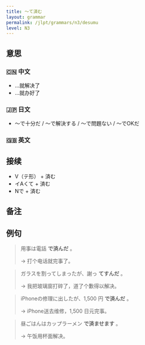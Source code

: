 ```yaml
---
title: 〜て済む
layout: grammar
permalink: /jlpt/grammars/n3/desumu
level: N3
---
```


## 意思

### 🇨🇳 中文

- …就解决了
- …就办好了

### 🇯🇵 日文

- 〜で十分だ / 〜で解決する / 〜で問題ない / 〜でOKだ

### 🇬🇧 英文


## 接续

- V（テ形） + 済む
- イAくて + 済む
- Nで + 済む

## 备注


## 例句

> 用事は電話 **で済んだ** 。
>
> → 打个电话就完事了。

> ガラスを割ってしまったが、謝っ **てすんだ** 。
>
> → 我把玻璃窗打碎了，道了个歉得以解决。

> iPhoneの修理に出したが、1,500 円 **で済んだ** 。
>
> → iPhone送去维修，1,500 日元完事。

> 昼ごはんはカップラーメン **で済ませます** 。
>
> → 午饭用杯面解决。

